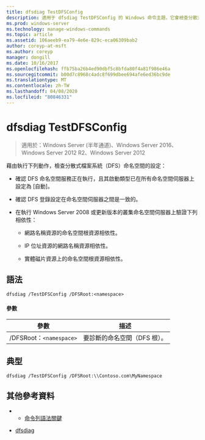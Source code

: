 ```yaml
---
title: dfsdiag TestDFSConfig
description: 適用于 dfsdiag TestDFSConfig 的 Windows 命令主題，它會檢查分散式檔案系統（DFS）命名空間的設定。
ms.prod: windows-server
ms.technology: manage-windows-commands
ms.topic: article
ms.assetid: 106aeeb9-ea79-4e6e-829c-eca06309bab2
author: coreyp-at-msft
ms.author: coreyp
manager: dongill
ms.date: 10/16/2017
ms.openlocfilehash: ffb75ba26b4ed90dbf5c8bfda80f4a81f986e46a
ms.sourcegitcommit: b00d7c8968c4adc8f699dbee694afe6ed36bc9de
ms.translationtype: MT
ms.contentlocale: zh-TW
ms.lasthandoff: 04/08/2020
ms.locfileid: "80846331"
---
```

# <a name="dfsdiag-testdfsconfig"></a>dfsdiag TestDFSConfig

>適用於：Windows Server (半年通道)、Windows Server 2016、Windows Server 2012 R2、Windows Server 2012

藉由執行下列動作，檢查分散式檔案系統（DFS）命名空間的設定：  
  
-   確認 DFS 命名空間服務正在執行，且其啟動類型已在所有命名空間伺服器上設定為 [自動]。  
  
-   確認 DFS 登錄設定在命名空間伺服器之間是一致的。  
  
-   在執行 Windows Server 2008 或更新版本的叢集命名空間伺服器上驗證下列相依性：  
  
    -   網路名稱資源的命名空間根資源相依性。  
  
    -   IP 位址資源的網路名稱資源相依性。  
  
    -   實體磁片資源上的命名空間根資源相依性。

## <a name="syntax"></a>語法  
  
```  
dfsdiag /TestDFSConfig /DFSRoot:<namespace>  
```  
  
#### <a name="parameters"></a>參數  
  
|       參數       |               描述               |
|-----------------------|-----------------------------------------|
| /DFSRoot：`<namespace>` | 要診斷的命名空間（DFS 根）。 |
  
## <a name="examples"></a><a name=BKMK_Examples></a>典型  
  
```  
dfsdiag /TestDFSConfig /DFSRoot:\\Contoso.com\MyNamespace  
```  
  
## <a name="additional-references"></a>其他參考資料  
  
-   - [命令列語法關鍵](command-line-syntax-key.md)  
  
-   [dfsdiag](dfsdiag.md)  
  

